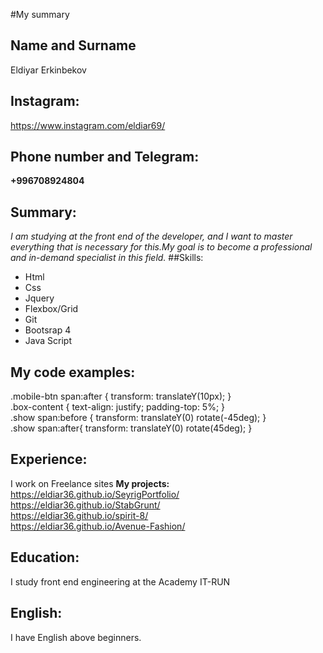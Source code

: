 #My summary

##  Name and Surname

Eldiyar Erkinbekov

##  Instagram: 
https://www.instagram.com/eldiar69/
##  Phone number and Telegram:
**+996708924804**

##  Summary:

_I am studying at the front end of the developer, and I want to master everything that is necessary for this.My goal is to become a professional and in-demand specialist in this field._
##Skills:
+  Html
+  Css
+  Jquery
+  Flexbox/Grid
+  Git
+  Bootsrap 4
+  Java Script
##  My code examples:
.mobile-btn span:after { transform: translateY(10px); }   
.box-content { text-align: justify; padding-top: 5%; }    
 .show span:before { transform: translateY(0) rotate(-45deg); }   
 .show span:after{ transform: translateY(0) rotate(45deg); }
##  Experience:
I work on Freelance sites
**My projects:**  
https://eldiar36.github.io/SeyrigPortfolio/  
https://eldiar36.github.io/StabGrunt/  
https://eldiar36.github.io/spirit-8/  
https://eldiar36.github.io/Avenue-Fashion/ 

##  Education:
I study front end engineering at the Academy IT-RUN

##  English:
I have English above beginners.



